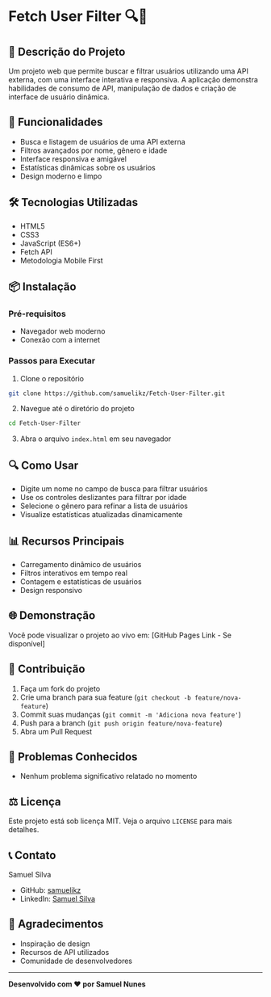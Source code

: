 # Fetch User Filter 🔍👥

## 📝 Descrição do Projeto

Um projeto web que permite buscar e filtrar usuários utilizando uma API externa, com uma interface interativa e responsiva. A aplicação demonstra habilidades de consumo de API, manipulação de dados e criação de interface de usuário dinâmica.

## 🚀 Funcionalidades

- Busca e listagem de usuários de uma API externa
- Filtros avançados por nome, gênero e idade
- Interface responsiva e amigável
- Estatísticas dinâmicas sobre os usuários
- Design moderno e limpo

## 🛠️ Tecnologias Utilizadas

- HTML5
- CSS3
- JavaScript (ES6+)
- Fetch API
- Metodologia Mobile First

## 📦 Instalação

### Pré-requisitos
- Navegador web moderno
- Conexão com a internet

### Passos para Executar
1. Clone o repositório
```bash
git clone https://github.com/samuelikz/Fetch-User-Filter.git
```

2. Navegue até o diretório do projeto
```bash
cd Fetch-User-Filter
```

3. Abra o arquivo `index.html` em seu navegador

## 🔍 Como Usar

- Digite um nome no campo de busca para filtrar usuários
- Use os controles deslizantes para filtrar por idade
- Selecione o gênero para refinar a lista de usuários
- Visualize estatísticas atualizadas dinamicamente

## 📊 Recursos Principais

- Carregamento dinâmico de usuários
- Filtros interativos em tempo real
- Contagem e estatísticas de usuários
- Design responsivo

## 🌐 Demonstração

Você pode visualizar o projeto ao vivo em: [GitHub Pages Link - Se disponível]

## 🤝 Contribuição

1. Faça um fork do projeto
2. Crie uma branch para sua feature (`git checkout -b feature/nova-feature`)
3. Commit suas mudanças (`git commit -m 'Adiciona nova feature'`)
4. Push para a branch (`git push origin feature/nova-feature`)
5. Abra um Pull Request

## 🐛 Problemas Conhecidos

- Nenhum problema significativo relatado no momento

## ⚖️ Licença

Este projeto está sob licença MIT. Veja o arquivo `LICENSE` para mais detalhes.

## 📞 Contato

Samuel Silva
- GitHub: [samuelikz](https://github.com/samuelikz)
- LinkedIn: [Samuel Silva]([https://www.linkedin.com/in/samuel-silva-dev](https://www.linkedin.com/in/samuel-nunes-da-silva-057899133/))

## 🙏 Agradecimentos

- Inspiração de design
- Recursos de API utilizados
- Comunidade de desenvolvedores

---

**Desenvolvido com ❤️ por Samuel Nunes**
